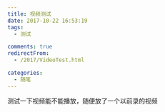 ```yaml
---
title: 视频测试
date: 2017-10-22 16:53:19
tags:
  - 测试

comments: true
redirectFrom:
  - /2017/VideoTest.html

categories:
  - 随笔
---
```


测试一下视频能不能播放，随便放了一个以前录的视频

<!-- more -->

<DPlayer :src="dplayer" />

<script>
  export default {
    data() {
      return {
        dplayer: {
          video: {
            url: "https://dl.sm9.top/Video/2018/%E6%8E%98%E5%9C%B0%E6%B1%82%E5%8D%87_x264.mp4"
          },
          screenshot:true,
          loop:true,
          danmaku:{
            api: "https://danmu.u2sb.com/api/danmu/dplayer/",
            id: "46190A32F63DFF2CF0A3BB0F3293636C",
            addition: ["https://danmu.u2sb.com/api/danmu/dplayer/v3/bilibili/?cid=28019559"]
          }
        }
      };
    }
  };
</script>
